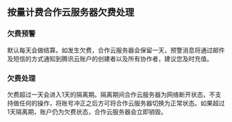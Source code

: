 ## 按量计费合作云服务器欠费处理

### 欠费预警
默认每天会做结算。如发生欠费，合作云服务器会保留一天，预警消息将通过邮件及短信的方式通知到腾讯云账户的创建者以及所有协作者，建议您及时充值。

### 欠费处理
欠费超过一天会进入1天的隔离期。隔离期间合作云服务器为网络断开状态，不支持做任何的操作，将账号冲正之后方可将合作云服务器切换为正常状态。如果超过1天隔离期，账户仍为欠费状态，合作云服务器会立即销毁。

